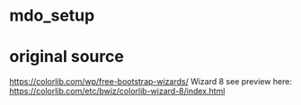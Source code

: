 # mdo_setup

# original source
https://colorlib.com/wp/free-bootstrap-wizards/
Wizard 8
see preview here: https://colorlib.com/etc/bwiz/colorlib-wizard-8/index.html
